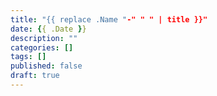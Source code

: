 ```yaml
---
title: "{{ replace .Name "-" " " | title }}"
date: {{ .Date }}
description: ""
categories: []
tags: []
published: false
draft: true
---
```


